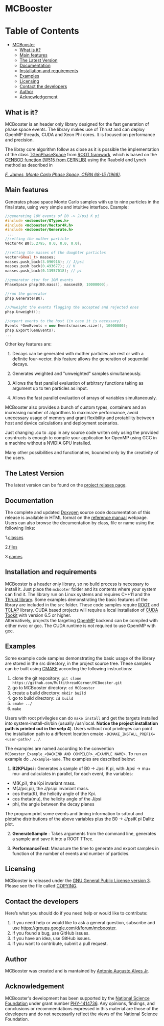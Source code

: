 MCBooster
=========
Table of Contents
=================

  * [MCBooster](#mcbooster)
    * [What is it?](#what-is-it)
    * [Main features](#main-features)
    * [The Latest Version](#the-latest-version)
    * [Documentation](#documentation)
    * [Installation and requirements ](#installation-and-requirements-)
    * [Examples](#examples)
    * [Licensing](#licensing)
    * [Contact the developers](#contact-the-developers)
    * [Author](#author)
    * [Acknowledgement](#acknowledgement)

What is it?
-----------

MCBooster is an header only library designed for the fast generation of
phase space events. The library makes use of Thrust and can deploy OpenMP
threads, CUDA and Xeon Phi cores. It is focused on performance and precision. 

The libray core algorithm follow as close as it is possible the implementation of the class [TGenPhaseSpace](https://root.cern.ch/doc/master/TGenPhaseSpace_8cxx.html)
from [ROOT framwork](https://root.cern.ch/),
which is based on the [GENBOD function (W515 from CERNLIB)](http://cernlib.web.cern.ch/cernlib/mc/genbod.html)
using the Raubold and Lynch method as described in 

[_F. James, Monte Carlo Phase Space, CERN 68-15 (1968)_](https://cds.cern.ch/record/275743/files/CERN-68-15.pdf).

Main features
-------------

Generates phase space Monte Carlo samples with up to nine particles in the final state, using very simple
and intuitive interface. Example:
```c++
//generating 10M events of B0 -> J/psi K pi
#include <mcbooster/GTypes.h>
#include <mcbooster/Vector4R.h>
#include <mcbooster/Generate.h>
 ...
//setting the mother particle
Vector4R B0(5.2795, 0.0, 0.0, 0.0);
 
//setting the masses of the daughter particles
vector<GReal_t> masses;
masses.push_back(3.096916); // J/psi
masses.push_back(0.493677); // K
masses.push_back(0.13957018); // pi
 
//generator ctor for 10M events
PhaseSpace phsp(B0.mass(), massesB0, 10000000);
 
//run the generator
phsp.Generate(B0);
 
//Unweight the events flagging the accepted and rejected ones
phsp.Unweight();
 
//export events to the host (in case it is necessary)
Events *GenEvents = new Events(masses.size(), 10000000);
phsp.Export(GenEvents);
...
```
Other key features are:

1. Decays can be generated with mother particles are rest or with a definite four-vector.
this feature allows the generation of sequential decays.

2. Generates weighted and "unweighted" samples simultaneously. 

3. Allows the fast parallel evaluation of arbitrary functions taking as 
argument up to ten particles as input. 

4. Allows the fast parallel evaluation of arrays of variables simultaneously.

MCBooster also provides a bunch of custom types, containers and an increasing number of algorithms
to maximaze performance, avoid unecessary usage of memory and grant flexibility and protability between 
host and device calculations and deployment scenarios. 

Just changing .cu to .cpp in any source code writen only using the provided cosntructs is enough
to compile your application for OpenMP using GCC in a machine without a NVIDIA GPU installed.  

Many other possibilities and functionaties, bounded only by the creativity of the users. 

The Latest Version
------------------

The latest version can be found on the 
[project relases page](https://github.com/MultithreadCorner/MCBooster/releases).

Documentation
-------------

The complete and updated [Doxygen](http://www.doxygen.org/) source code documentation of this release is available in HTML format on the
[reference manual](http://multithreadcorner.github.io/MCBooster/) webpage.
Users can also browse the documentation by class, file or name using the following links:

1.[classes](http://multithreadcorner.github.io/MCBooster/classes.html)

2.[files](http://multithreadcorner.github.io/MCBooster/files.html)

3.[names](http://multithreadcorner.github.io/MCBooster/namespacemembers.html)

Installation and requirements 
-----------------------------

MCBooster is a header only library, so no build process is necessary to install it. 
Just place the `mcbooter` folder and its contents where your system can find it.
The library run on Linux systems and requires C++11 and the [Thrust library](https://thrust.github.io/). 
Some examples demonstrating the basic features of the library are included in the `src` folder. 
These code samples require [ROOT](https://root.cern.ch/) and [TCLAP](http://tclap.sourceforge.net/) library. 
CUDA based projects will require a local installation of [CUDA Tookit](https://developer.nvidia.com/cuda-toolkit) with version 6.5 or higher.  
Alternatively, projects the targeting [OpenMP](http://openmp.org/wp/) backend can be compiled with either nvcc or gcc. 
The CUDA runtime is not required to use OpemMP with gcc. 

Examples
--------

Some example code samples demonstrating the basic usage of the library are stored in the src directory, in the project source tree. 
These samples can be built using [CMAKE](https://cmake.org/) according the following instructions:

1. clone the git repository: `git clone https://github.com/MultithreadCorner/MCBooster.git`
2. go to MCBooster directory: `cd MCBooster`
3. create a build directory: `mkdir build` 
4. go to build directory: `cd build`
4. `cmake ../`
5. `make`

Users with root privilegies can do `make install` and get the targets installed into system-install-dir/bin 
(usually /usr/local. __Notice the project installation path is printed out in the setp 4__). Users without root privileges can point the installation path to a different location cmake `-DCMAKE_INSTALL_PREFIX=<user-path>/ ../`.

The examples are named according to the convention `MCBooster_Example_<BACKEND AND COMPILER>_<EXAMPLE NAME>`. To run an example do `./example-name`.
The examples are described below:

1. __B2KPiJpsi__ : Generates a sample of B0 -> Jpsi K pi, with J/psi -> mu+ mu- and calculates in parallel, for each event, the variables: 
  * M(K,pi), the Kpi invariant mass.
  * M(J/psi,pi), the J/psipi invariant mass.
  * cos theta(K), the helicity angle of the Kpi.
  * cos theta(mu), the helicity angle of the J/psi
  * phi, the angle between the decay planes 
  
The program print some events and timing information to sdtout and plotsthe distributions of the above variables plus the B0 -> J/psiK pi Dalitz plot.

2. __GenerateSample__ : Takes arguments from the command line, generates a sample and save it into a ROOT TTree. 

3. __PerformanceTest__: Meausure the time to generate and export samples in function of the number of events and number of particles.

Licensing
---------

MCBooster is released under the [GNU General Public License version 3](http://www.gnu.org/licenses/gpl-3.0.en.html). Please see the file called [COPYING](https://github.com/MultithreadCorner/MCBooster/blob/master/COPYING).

Contact the developers
----------------------
Here’s what you should do if you need help or would like to contribute:

1. If you need help or would like to ask a general question, subscribe and use https://groups.google.com/d/forum/mcbooster.
2. If you found a bug, use GitHub issues.
3. If you have an idea, use GitHub issues.
4. If you want to contribute, submit a pull request.

Author
--------

MCBooster was created and is mantained by [Antonio Augusto Alves Jr](https://github.com/AAAlvesJr).

Acknowledgement
---------------

MCBooster's development has been supported by the [National Science Foundation](http://nsf.gov/index.jsp) under grant number [PHY-1414736](http://nsf.gov/awardsearch/showAward?AWD_ID=1414736). Any opinions, findings, and conclusions or recommendations expressed in this material are those of the developers and do not necessarily reflect the views of the National Science Foundation.

